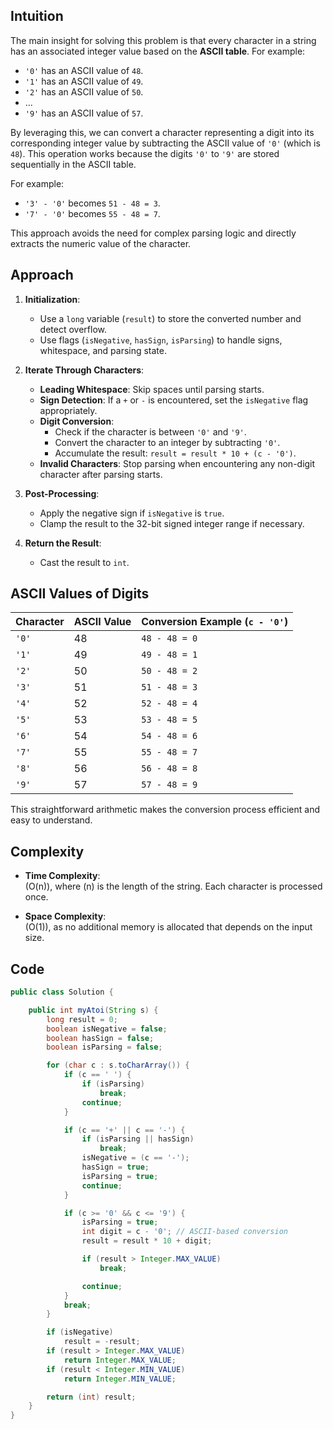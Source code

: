 ## Intuition
The main insight for solving this problem is that every character in a string has an associated integer value based on the **ASCII table**. For example:
- `'0'` has an ASCII value of `48`.
- `'1'` has an ASCII value of `49`.
- `'2'` has an ASCII value of `50`.
- ...
- `'9'` has an ASCII value of `57`.

By leveraging this, we can convert a character representing a digit into its corresponding integer value by subtracting the ASCII value of `'0'` (which is `48`). This operation works because the digits `'0'` to `'9'` are stored sequentially in the ASCII table.

For example:
- `'3' - '0'` becomes `51 - 48 = 3`.
- `'7' - '0'` becomes `55 - 48 = 7`.

This approach avoids the need for complex parsing logic and directly extracts the numeric value of the character.

## Approach
1. **Initialization**:
   - Use a `long` variable (`result`) to store the converted number and detect overflow.
   - Use flags (`isNegative`, `hasSign`, `isParsing`) to handle signs, whitespace, and parsing state.

2. **Iterate Through Characters**:
   - **Leading Whitespace**: Skip spaces until parsing starts.
   - **Sign Detection**: If a `+` or `-` is encountered, set the `isNegative` flag appropriately.
   - **Digit Conversion**:
     - Check if the character is between `'0'` and `'9'`.
     - Convert the character to an integer by subtracting `'0'`.
     - Accumulate the result: `result = result * 10 + (c - '0')`.
   - **Invalid Characters**: Stop parsing when encountering any non-digit character after parsing starts.

3. **Post-Processing**:
   - Apply the negative sign if `isNegative` is `true`.
   - Clamp the result to the 32-bit signed integer range if necessary.

4. **Return the Result**:
   - Cast the result to `int`.

## ASCII Values of Digits
| Character | ASCII Value | Conversion Example (`c - '0'`) |
|-----------|-------------|-------------------------------|
| `'0'`     | 48          | `48 - 48 = 0`                |
| `'1'`     | 49          | `49 - 48 = 1`                |
| `'2'`     | 50          | `50 - 48 = 2`                |
| `'3'`     | 51          | `51 - 48 = 3`                |
| `'4'`     | 52          | `52 - 48 = 4`                |
| `'5'`     | 53          | `53 - 48 = 5`                |
| `'6'`     | 54          | `54 - 48 = 6`                |
| `'7'`     | 55          | `55 - 48 = 7`                |
| `'8'`     | 56          | `56 - 48 = 8`                |
| `'9'`     | 57          | `57 - 48 = 9`                |

This straightforward arithmetic makes the conversion process efficient and easy to understand.

## Complexity
- **Time Complexity**:  
  \(O(n)\), where \(n\) is the length of the string. Each character is processed once.

- **Space Complexity**:  
  \(O(1)\), as no additional memory is allocated that depends on the input size.

## Code
```java []
public class Solution {

    public int myAtoi(String s) {
        long result = 0;
        boolean isNegative = false;
        boolean hasSign = false;
        boolean isParsing = false;

        for (char c : s.toCharArray()) {
            if (c == ' ') {
                if (isParsing)
                    break;
                continue;
            }

            if (c == '+' || c == '-') {
                if (isParsing || hasSign)
                    break;
                isNegative = (c == '-');
                hasSign = true;
                isParsing = true;
                continue;
            }

            if (c >= '0' && c <= '9') {
                isParsing = true;
                int digit = c - '0'; // ASCII-based conversion
                result = result * 10 + digit;

                if (result > Integer.MAX_VALUE)
                    break;

                continue;
            }
            break;
        }

        if (isNegative)
            result = -result;
        if (result > Integer.MAX_VALUE)
            return Integer.MAX_VALUE;
        if (result < Integer.MIN_VALUE)
            return Integer.MIN_VALUE;

        return (int) result;
    }
}
